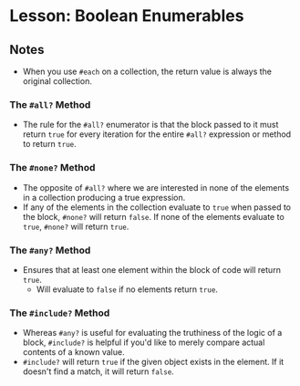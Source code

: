 # Lesson: Boolean Enumerables

## Notes

- When you use `#each` on a collection, the return value is always the original collection.

### The `#all?` Method

- The rule for the `#all?` enumerator is that the block passed to it must return `true` for every iteration for the entire `#all?` expression or method to return `true`.

### The `#none?` Method

- The opposite of `#all?` where we are interested in none of the elements in a collection producing a true expression.
- If any of the elements in the collection evaluate to `true` when passed to the block, `#none?` will return `false`. If none of the elements evaluate to `true`, `#none?` will return `true`.

### The `#any?` Method

- Ensures that at least one element within the block of code will return `true`.
  - Will evaluate to `false` if no elements return `true`.

### The `#include?` Method

- Whereas `#any?` is useful for evaluating the truthiness of the logic of a block, `#include?` is helpful if you'd like to merely compare actual contents of a known value.
- `#include?` will return `true` if the given object exists in the element. If it doesn't find a match, it will return `false`.